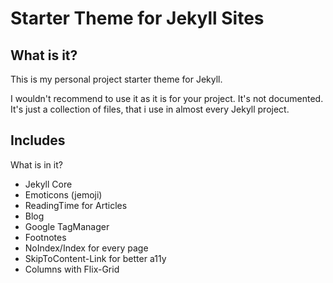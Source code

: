 # Starter Theme for Jekyll Sites

## What is it?

This is my personal project starter theme for Jekyll.

I wouldn't recommend to use it as it is for your project. It's not documented.
It's just a collection of files, that i use in almost every Jekyll project.


## Includes

What is in it?
* Jekyll Core
* Emoticons (jemoji)
* ReadingTime for Articles
* Blog
* Google TagManager
* Footnotes
* NoIndex/Index for every page
* SkipToContent-Link for better a11y
* Columns with Flix-Grid
